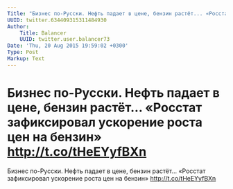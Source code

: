 ```yaml
---
Title: "Бизнес по-Русски. Нефть падает в цене, бензин растёт... «Росстат зафиксировал ускорение роста цен на\_бензин» http://t.co/tHeEYyfBXn"
UUID: twitter.634409315311484930
Author:
    Title: Balancer
    UUID: twitter.user.balancer73
Date: 'Thu, 20 Aug 2015 19:59:02 +0300'
Type: Post
Markup: Text
---
```


# Бизнес по-Русски. Нефть падает в цене, бензин растёт... «Росстат зафиксировал ускорение роста цен на бензин» http://t.co/tHeEYyfBXn

Бизнес по-Русски. Нефть падает в цене, бензин растёт...
«Росстат зафиксировал ускорение роста цен на бензин»
http://t.co/tHeEYyfBXn